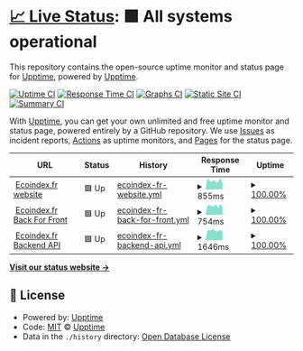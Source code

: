 # [📈 Live Status](https://upptime.github.io/upptime): <!--live status--> **🟩 All systems operational**

This repository contains the open-source uptime monitor and status page for [Upptime](https://upptime.js.org), powered by [Upptime](https://github.com/upptime/upptime).

[![Uptime CI](https://github.com/vvatelot/upptime/workflows/Uptime%20CI/badge.svg)](https://github.com/vvatelot/upptime/actions?query=workflow%3A%22Uptime+CI%22)
[![Response Time CI](https://github.com/vvatelot/upptime/workflows/Response%20Time%20CI/badge.svg)](https://github.com/vvatelot/upptime/actions?query=workflow%3A%22Response+Time+CI%22)
[![Graphs CI](https://github.com/vvatelot/upptime/workflows/Graphs%20CI/badge.svg)](https://github.com/vvatelot/upptime/actions?query=workflow%3A%22Graphs+CI%22)
[![Static Site CI](https://github.com/vvatelot/upptime/workflows/Static%20Site%20CI/badge.svg)](https://github.com/vvatelot/upptime/actions?query=workflow%3A%22Static+Site+CI%22)
[![Summary CI](https://github.com/vvatelot/upptime/workflows/Summary%20CI/badge.svg)](https://github.com/vvatelot/upptime/actions?query=workflow%3A%22Summary+CI%22)

With [Upptime](https://upptime.js.org), you can get your own unlimited and free uptime monitor and status page, powered entirely by a GitHub repository. We use [Issues](https://github.com/upptime/upptime/issues) as incident reports, [Actions](https://github.com/vvatelot/upptime/actions) as uptime monitors, and [Pages](https://upptime.github.io/upptime) for the status page.

<!--start: status pages-->
<!-- This summary is generated by Upptime (https://github.com/upptime/upptime) -->
<!-- Do not edit this manually, your changes will be overwritten -->
<!-- prettier-ignore -->
| URL | Status | History | Response Time | Uptime |
| --- | ------ | ------- | ------------- | ------ |
| <img alt="" src="https://icons.duckduckgo.com/ip3/www.ecoindex.fr.ico" height="13"> [Ecoindex.fr website](https://www.ecoindex.fr) | 🟩 Up | [ecoindex-fr-website.yml](https://github.com/vvatelot/upptime/commits/HEAD/history/ecoindex-fr-website.yml) | <details><summary><img alt="Response time graph" src="./graphs/ecoindex-fr-website/response-time-week.png" height="20"> 855ms</summary><br><a href="https://vvatelot.github.io/upptime/history/ecoindex-fr-website"><img alt="Response time 1283" src="https://img.shields.io/endpoint?url=https%3A%2F%2Fraw.githubusercontent.com%2Fvvatelot%2Fupptime%2FHEAD%2Fapi%2Fecoindex-fr-website%2Fresponse-time.json"></a><br><a href="https://vvatelot.github.io/upptime/history/ecoindex-fr-website"><img alt="24-hour response time 738" src="https://img.shields.io/endpoint?url=https%3A%2F%2Fraw.githubusercontent.com%2Fvvatelot%2Fupptime%2FHEAD%2Fapi%2Fecoindex-fr-website%2Fresponse-time-day.json"></a><br><a href="https://vvatelot.github.io/upptime/history/ecoindex-fr-website"><img alt="7-day response time 855" src="https://img.shields.io/endpoint?url=https%3A%2F%2Fraw.githubusercontent.com%2Fvvatelot%2Fupptime%2FHEAD%2Fapi%2Fecoindex-fr-website%2Fresponse-time-week.json"></a><br><a href="https://vvatelot.github.io/upptime/history/ecoindex-fr-website"><img alt="30-day response time 1523" src="https://img.shields.io/endpoint?url=https%3A%2F%2Fraw.githubusercontent.com%2Fvvatelot%2Fupptime%2FHEAD%2Fapi%2Fecoindex-fr-website%2Fresponse-time-month.json"></a><br><a href="https://vvatelot.github.io/upptime/history/ecoindex-fr-website"><img alt="1-year response time 1283" src="https://img.shields.io/endpoint?url=https%3A%2F%2Fraw.githubusercontent.com%2Fvvatelot%2Fupptime%2FHEAD%2Fapi%2Fecoindex-fr-website%2Fresponse-time-year.json"></a></details> | <details><summary><a href="https://vvatelot.github.io/upptime/history/ecoindex-fr-website">100.00%</a></summary><a href="https://vvatelot.github.io/upptime/history/ecoindex-fr-website"><img alt="All-time uptime 99.70%" src="https://img.shields.io/endpoint?url=https%3A%2F%2Fraw.githubusercontent.com%2Fvvatelot%2Fupptime%2FHEAD%2Fapi%2Fecoindex-fr-website%2Fuptime.json"></a><br><a href="https://vvatelot.github.io/upptime/history/ecoindex-fr-website"><img alt="24-hour uptime 100.00%" src="https://img.shields.io/endpoint?url=https%3A%2F%2Fraw.githubusercontent.com%2Fvvatelot%2Fupptime%2FHEAD%2Fapi%2Fecoindex-fr-website%2Fuptime-day.json"></a><br><a href="https://vvatelot.github.io/upptime/history/ecoindex-fr-website"><img alt="7-day uptime 100.00%" src="https://img.shields.io/endpoint?url=https%3A%2F%2Fraw.githubusercontent.com%2Fvvatelot%2Fupptime%2FHEAD%2Fapi%2Fecoindex-fr-website%2Fuptime-week.json"></a><br><a href="https://vvatelot.github.io/upptime/history/ecoindex-fr-website"><img alt="30-day uptime 98.60%" src="https://img.shields.io/endpoint?url=https%3A%2F%2Fraw.githubusercontent.com%2Fvvatelot%2Fupptime%2FHEAD%2Fapi%2Fecoindex-fr-website%2Fuptime-month.json"></a><br><a href="https://vvatelot.github.io/upptime/history/ecoindex-fr-website"><img alt="1-year uptime 99.70%" src="https://img.shields.io/endpoint?url=https%3A%2F%2Fraw.githubusercontent.com%2Fvvatelot%2Fupptime%2FHEAD%2Fapi%2Fecoindex-fr-website%2Fuptime-year.json"></a></details>
| <img alt="" src="https://icons.duckduckgo.com/ip3/bff.ecoindex.fr.ico" height="13"> [Ecoindex.fr Back For Front](https://bff.ecoindex.fr/health) | 🟩 Up | [ecoindex-fr-back-for-front.yml](https://github.com/vvatelot/upptime/commits/HEAD/history/ecoindex-fr-back-for-front.yml) | <details><summary><img alt="Response time graph" src="./graphs/ecoindex-fr-back-for-front/response-time-week.png" height="20"> 754ms</summary><br><a href="https://vvatelot.github.io/upptime/history/ecoindex-fr-back-for-front"><img alt="Response time 1328" src="https://img.shields.io/endpoint?url=https%3A%2F%2Fraw.githubusercontent.com%2Fvvatelot%2Fupptime%2FHEAD%2Fapi%2Fecoindex-fr-back-for-front%2Fresponse-time.json"></a><br><a href="https://vvatelot.github.io/upptime/history/ecoindex-fr-back-for-front"><img alt="24-hour response time 527" src="https://img.shields.io/endpoint?url=https%3A%2F%2Fraw.githubusercontent.com%2Fvvatelot%2Fupptime%2FHEAD%2Fapi%2Fecoindex-fr-back-for-front%2Fresponse-time-day.json"></a><br><a href="https://vvatelot.github.io/upptime/history/ecoindex-fr-back-for-front"><img alt="7-day response time 754" src="https://img.shields.io/endpoint?url=https%3A%2F%2Fraw.githubusercontent.com%2Fvvatelot%2Fupptime%2FHEAD%2Fapi%2Fecoindex-fr-back-for-front%2Fresponse-time-week.json"></a><br><a href="https://vvatelot.github.io/upptime/history/ecoindex-fr-back-for-front"><img alt="30-day response time 3209" src="https://img.shields.io/endpoint?url=https%3A%2F%2Fraw.githubusercontent.com%2Fvvatelot%2Fupptime%2FHEAD%2Fapi%2Fecoindex-fr-back-for-front%2Fresponse-time-month.json"></a><br><a href="https://vvatelot.github.io/upptime/history/ecoindex-fr-back-for-front"><img alt="1-year response time 1328" src="https://img.shields.io/endpoint?url=https%3A%2F%2Fraw.githubusercontent.com%2Fvvatelot%2Fupptime%2FHEAD%2Fapi%2Fecoindex-fr-back-for-front%2Fresponse-time-year.json"></a></details> | <details><summary><a href="https://vvatelot.github.io/upptime/history/ecoindex-fr-back-for-front">100.00%</a></summary><a href="https://vvatelot.github.io/upptime/history/ecoindex-fr-back-for-front"><img alt="All-time uptime 99.71%" src="https://img.shields.io/endpoint?url=https%3A%2F%2Fraw.githubusercontent.com%2Fvvatelot%2Fupptime%2FHEAD%2Fapi%2Fecoindex-fr-back-for-front%2Fuptime.json"></a><br><a href="https://vvatelot.github.io/upptime/history/ecoindex-fr-back-for-front"><img alt="24-hour uptime 100.00%" src="https://img.shields.io/endpoint?url=https%3A%2F%2Fraw.githubusercontent.com%2Fvvatelot%2Fupptime%2FHEAD%2Fapi%2Fecoindex-fr-back-for-front%2Fuptime-day.json"></a><br><a href="https://vvatelot.github.io/upptime/history/ecoindex-fr-back-for-front"><img alt="7-day uptime 100.00%" src="https://img.shields.io/endpoint?url=https%3A%2F%2Fraw.githubusercontent.com%2Fvvatelot%2Fupptime%2FHEAD%2Fapi%2Fecoindex-fr-back-for-front%2Fuptime-week.json"></a><br><a href="https://vvatelot.github.io/upptime/history/ecoindex-fr-back-for-front"><img alt="30-day uptime 98.68%" src="https://img.shields.io/endpoint?url=https%3A%2F%2Fraw.githubusercontent.com%2Fvvatelot%2Fupptime%2FHEAD%2Fapi%2Fecoindex-fr-back-for-front%2Fuptime-month.json"></a><br><a href="https://vvatelot.github.io/upptime/history/ecoindex-fr-back-for-front"><img alt="1-year uptime 99.71%" src="https://img.shields.io/endpoint?url=https%3A%2F%2Fraw.githubusercontent.com%2Fvvatelot%2Fupptime%2FHEAD%2Fapi%2Fecoindex-fr-back-for-front%2Fuptime-year.json"></a></details>
| <img alt="" src="https://icons.duckduckgo.com/ip3/ecoindex.p.rapidapi.com.ico" height="13"> [Ecoindex.fr Backend API](https://ecoindex.p.rapidapi.com/health) | 🟩 Up | [ecoindex-fr-backend-api.yml](https://github.com/vvatelot/upptime/commits/HEAD/history/ecoindex-fr-backend-api.yml) | <details><summary><img alt="Response time graph" src="./graphs/ecoindex-fr-backend-api/response-time-week.png" height="20"> 1646ms</summary><br><a href="https://vvatelot.github.io/upptime/history/ecoindex-fr-backend-api"><img alt="Response time 2398" src="https://img.shields.io/endpoint?url=https%3A%2F%2Fraw.githubusercontent.com%2Fvvatelot%2Fupptime%2FHEAD%2Fapi%2Fecoindex-fr-backend-api%2Fresponse-time.json"></a><br><a href="https://vvatelot.github.io/upptime/history/ecoindex-fr-backend-api"><img alt="24-hour response time 1453" src="https://img.shields.io/endpoint?url=https%3A%2F%2Fraw.githubusercontent.com%2Fvvatelot%2Fupptime%2FHEAD%2Fapi%2Fecoindex-fr-backend-api%2Fresponse-time-day.json"></a><br><a href="https://vvatelot.github.io/upptime/history/ecoindex-fr-backend-api"><img alt="7-day response time 1646" src="https://img.shields.io/endpoint?url=https%3A%2F%2Fraw.githubusercontent.com%2Fvvatelot%2Fupptime%2FHEAD%2Fapi%2Fecoindex-fr-backend-api%2Fresponse-time-week.json"></a><br><a href="https://vvatelot.github.io/upptime/history/ecoindex-fr-backend-api"><img alt="30-day response time 4648" src="https://img.shields.io/endpoint?url=https%3A%2F%2Fraw.githubusercontent.com%2Fvvatelot%2Fupptime%2FHEAD%2Fapi%2Fecoindex-fr-backend-api%2Fresponse-time-month.json"></a><br><a href="https://vvatelot.github.io/upptime/history/ecoindex-fr-backend-api"><img alt="1-year response time 2398" src="https://img.shields.io/endpoint?url=https%3A%2F%2Fraw.githubusercontent.com%2Fvvatelot%2Fupptime%2FHEAD%2Fapi%2Fecoindex-fr-backend-api%2Fresponse-time-year.json"></a></details> | <details><summary><a href="https://vvatelot.github.io/upptime/history/ecoindex-fr-backend-api">100.00%</a></summary><a href="https://vvatelot.github.io/upptime/history/ecoindex-fr-backend-api"><img alt="All-time uptime 99.65%" src="https://img.shields.io/endpoint?url=https%3A%2F%2Fraw.githubusercontent.com%2Fvvatelot%2Fupptime%2FHEAD%2Fapi%2Fecoindex-fr-backend-api%2Fuptime.json"></a><br><a href="https://vvatelot.github.io/upptime/history/ecoindex-fr-backend-api"><img alt="24-hour uptime 100.00%" src="https://img.shields.io/endpoint?url=https%3A%2F%2Fraw.githubusercontent.com%2Fvvatelot%2Fupptime%2FHEAD%2Fapi%2Fecoindex-fr-backend-api%2Fuptime-day.json"></a><br><a href="https://vvatelot.github.io/upptime/history/ecoindex-fr-backend-api"><img alt="7-day uptime 100.00%" src="https://img.shields.io/endpoint?url=https%3A%2F%2Fraw.githubusercontent.com%2Fvvatelot%2Fupptime%2FHEAD%2Fapi%2Fecoindex-fr-backend-api%2Fuptime-week.json"></a><br><a href="https://vvatelot.github.io/upptime/history/ecoindex-fr-backend-api"><img alt="30-day uptime 99.59%" src="https://img.shields.io/endpoint?url=https%3A%2F%2Fraw.githubusercontent.com%2Fvvatelot%2Fupptime%2FHEAD%2Fapi%2Fecoindex-fr-backend-api%2Fuptime-month.json"></a><br><a href="https://vvatelot.github.io/upptime/history/ecoindex-fr-backend-api"><img alt="1-year uptime 99.65%" src="https://img.shields.io/endpoint?url=https%3A%2F%2Fraw.githubusercontent.com%2Fvvatelot%2Fupptime%2FHEAD%2Fapi%2Fecoindex-fr-backend-api%2Fuptime-year.json"></a></details>

<!--end: status pages-->

[**Visit our status website →**](https://upptime.github.io/upptime)

## 📄 License

- Powered by: [Upptime](https://github.com/upptime/upptime)
- Code: [MIT](./LICENSE) © [Upptime](https://upptime.js.org)
- Data in the `./history` directory: [Open Database License](https://opendatacommons.org/licenses/odbl/1-0/)
